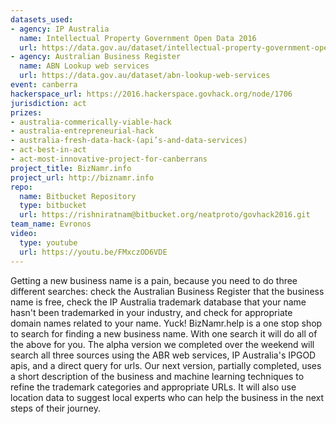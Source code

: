 ```yaml
---
datasets_used:
- agency: IP Australia
  name: Intellectual Property Government Open Data 2016
  url: https://data.gov.au/dataset/intellectual-property-government-open-data-2016
- agency: Australian Business Register
  name: ABN Lookup web services
  url: https://data.gov.au/dataset/abn-lookup-web-services
event: canberra
hackerspace_url: https://2016.hackerspace.govhack.org/node/1706
jurisdiction: act
prizes:
- australia-commerically-viable-hack
- australia-entrepreneurial-hack
- australia-fresh-data-hack-(api’s-and-data-services)
- act-best-in-act
- act-most-innovative-project-for-canberrans
project_title: BizNamr.info
project_url: http://biznamr.info
repo:
  name: Bitbucket Repository
  type: bitbucket
  url: https://rishniratnam@bitbucket.org/neatproto/govhack2016.git
team_name: Evronos
video:
  type: youtube
  url: https://youtu.be/FMxczOD6VDE
---
```


Getting a new business name is a pain, because you need to do three different searches: check the Australian Business Register that the business name is free, check the IP Australia trademark database that your name hasn't been trademarked in your industry, and check for appropriate domain names related to your name.
Yuck!
BizNamr.help is a one stop shop to search for finding a new business name. With one search it will do all of the above for you.
The alpha version we completed over the weekend will search all three sources using the ABR web services, IP Australia's IPGOD apis, and a direct query for urls.
Our next version, partially completed, uses a short description of the business and machine learning techniques to refine the trademark categories and appropriate URLs. It will also use location data to suggest local experts who can help the business in the next steps of their journey.